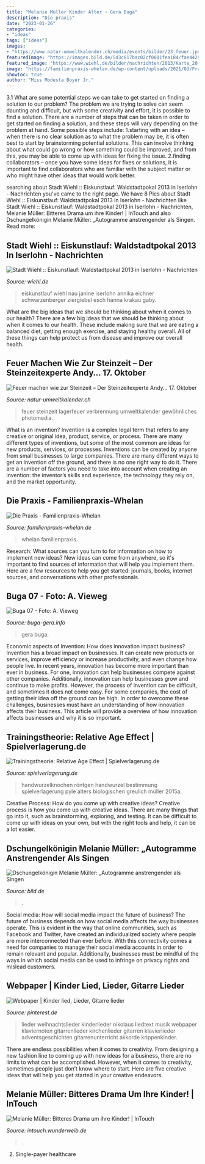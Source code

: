 ```yaml
---
title: "Melanie Müller Kinder Alter ~ Gera Buga"
description: "Die praxis"
date: "2023-01-26"
categories:
- "ideas"
tags: ["ideas"]
images:
- "https://www.natur-umweltkalender.ch/media/events/bilder/23_feuer.jpg"
featuredImage: "https://images.bild.de/5d3c817bac02cf0001fea184/fae4429790a4a1f92e10e36e812826d1/1/2?w=1280"
featured_image: "https://www.wiehl.de/bilder/nachrichten/2013/Karte_20_01_13-206.jpg"
image: "https://familienpraxis-whelan.de/wp-content/uploads/2021/03/Franziska_Whelan.jpg"
ShowToc: true
author: "Miss Modesta Boyer Jr."
---
```



3.1 What are some potential steps we can take to get started on finding a solution to our problem?
The problem we are trying to solve can seem daunting and difficult, but with some creativity and effort, it is possible to find a solution. There are a number of steps that can be taken in order to get started on finding a solution, and these steps will vary depending on the problem at hand. Some possible steps include: 
1.starting with an idea – when there is no clear solution as to what the problem may be, it is often best to start by brainstorming potential solutions. This can involve thinking about what could go wrong or how something could be improved, and from this, you may be able to come up with ideas for fixing the issue. 
2.finding collaborators – once you have some ideas for fixes or solutions, it is important to find collaborators who are familiar with the subject matter or who might have other ideas that would work better.

	

		
searching about Stadt Wiehl :: Eiskunstlauf: Waldstadtpokal 2013 in Iserlohn - Nachrichten you've came to the right page. We have 8 Pics about Stadt Wiehl :: Eiskunstlauf: Waldstadtpokal 2013 in Iserlohn - Nachrichten like Stadt Wiehl :: Eiskunstlauf: Waldstadtpokal 2013 in Iserlohn - Nachrichten, Melanie Müller: Bitteres Drama um ihre Kinder! | InTouch and also Dschungelkönigin Melanie Müller: „Autogramme anstrengender als Singen. Read more:
		
    
## Stadt Wiehl :: Eiskunstlauf: Waldstadtpokal 2013 In Iserlohn - Nachrichten

<img loading=lazy src="https://www.wiehl.de/bilder/nachrichten/2013/Karte_20_01_13-206.jpg" onerror="this.onerror=null;this.src='https://tse1.mm.bing.net/th?id=OIP.oNjRSCYLVhfhTX1SX4gluAHaEk&amp;pid=15.1';" alt="Stadt Wiehl :: Eiskunstlauf: Waldstadtpokal 2013 in Iserlohn - Nachrichten">

_Source: wiehl.de_

>eiskunstlauf wiehl nau janine iserlohn annika eichner schwarzenberger ziergiebel esch hanna krakau gaby. 

	

What are the big ideas that we should be thinking about when it comes to our health?
There are a few big ideas that we should be thinking about when it comes to our health. These include making sure that we are eating a balanced diet, getting enough exercise, and staying healthy overall. All of these things can help protect us from disease and improve our overall health.

    
## Feuer Machen Wie Zur Steinzeit – Der Steinzeitexperte Andy… 17. Oktober

<img loading=lazy src="https://www.natur-umweltkalender.ch/media/events/bilder/23_feuer.jpg" onerror="this.onerror=null;this.src='https://tse1.mm.bing.net/th?id=OIP.M3b0xXaL52HgdM4MLc9mFAHaFj&amp;pid=15.1';" alt="Feuer machen wie zur Steinzeit – Der Steinzeitexperte Andy… 17. Oktober">

_Source: natur-umweltkalender.ch_

>feuer steinzeit lagerfeuer verbrennung umweltkalender gewöhnliches photomedia. 

	

What is an invention?
Invention is a complex legal term that refers to any creative or original idea, product, service, or process. There are many different types of inventions, but some of the most common are ideas for new products, services, or processes. Inventions can be created by anyone from small businesses to large companies. There are many different ways to get an invention off the ground, and there is no one right way to do it. There are a number of factors you need to take into account when creating an invention: the inventor’s skills and experience, the technology they rely on, and the market opportunity.

    
## Die Praxis - Familienpraxis-Whelan

<img loading=lazy src="https://familienpraxis-whelan.de/wp-content/uploads/2021/03/Franziska_Whelan.jpg" onerror="this.onerror=null;this.src='https://tse2.mm.bing.net/th?id=OIP.QNcU90qLWUV45mRgua93KgHaJ4&amp;pid=15.1';" alt="Die Praxis - Familienpraxis-Whelan">

_Source: familienpraxis-whelan.de_

>whelan familienpraxis. 

	

Research: What sources can you turn to for information on how to implement new ideas?
New ideas can come from anywhere, so it's important to find sources of information that will help you implement them. Here are a few resources to help you get started: journals, books, internet sources, and conversations with other professionals.

    
## Buga 07 - Foto: A. Vieweg

<img loading=lazy src="http://www.buga-gera.info/pic/1135D17AE83_800x600.jpg" onerror="this.onerror=null;this.src='https://tse4.mm.bing.net/th?id=OIP.iW8On8CD-8PcNWQ-SxGWygHaE7&amp;pid=15.1';" alt="Buga 07 - Foto: A. Vieweg">

_Source: buga-gera.info_

>gera buga. 

	

Economic aspects of Invention: How does innovation impact business?
Invention has a broad impact on businesses. It can create new products or services, improve efficiency or increase productivity, and even change how people live. In recent years, innovation has become more important than ever in business. For one, innovation can help businesses compete against other companies. Additionally, innovation can help businesses grow and continue to make profits. However, the process of invention can be difficult, and sometimes it does not come easy. For some companies, the cost of getting their idea off the ground can be high. In order to overcome these challenges, businesses must have an understanding of how innovation affects their business. This article will provide a overview of how innovation affects businesses and why it is so important.

    
## Trainingstheorie: Relative Age Effect | Spielverlagerung.de

<img loading=lazy src="http://spielverlagerung.de/wp-content/uploads/2016/03/Handwurzel.png?x76132" onerror="this.onerror=null;this.src='https://tse1.mm.bing.net/th?id=OIP.mVlwN5PCPtAk9Ux1e_YSmgHaE_&amp;pid=15.1';" alt="Trainingstheorie: Relative Age Effect | Spielverlagerung.de">

_Source: spielverlagerung.de_

>handwurzelknochen röntgen handwurzel bestimmung spielverlagerung pyle alters biologischen greulich müller 2015a. 

	

Creative Process: How do you come up with creative ideas?
Creative process is how you come up with creative ideas. There are many things that go into it, such as brainstorming, exploring, and testing. It can be difficult to come up with ideas on your own, but with the right tools and help, it can be a lot easier.

    
## Dschungelkönigin Melanie Müller: „Autogramme Anstrengender Als Singen

<img loading=lazy src="https://images.bild.de/5d3c817bac02cf0001fea184/fae4429790a4a1f92e10e36e812826d1/1/2?w=1280" onerror="this.onerror=null;this.src='https://tse2.mm.bing.net/th?id=OIP.EY11E8_kXqPwJA2KXRihiQHaEK&amp;pid=15.1';" alt="Dschungelkönigin Melanie Müller: „Autogramme anstrengender als Singen">

_Source: bild.de_

>. 

	

Social media: How will social media impact the future of business?
The future of business depends on how social media affects the way businesses operate. This is evident in the way that online communities, such as Facebook and Twitter, have created an individualized society where people are more interconnected than ever before. With this connectivity comes a need for companies to manage their social media accounts in order to remain relevant and popular. Additionally, businesses must be mindful of the ways in which social media can be used to infringe on privacy rights and mislead customers.

    
## Webpaper | Kinder Lied, Lieder, Gitarre Lieder

<img loading=lazy src="https://i.pinimg.com/736x/bf/13/65/bf13652e8c1ab81e30b43acec311cf87.jpg" onerror="this.onerror=null;this.src='https://tse4.mm.bing.net/th?id=OIP.tE2AkM8TiPavBFkKvJSkuAHaKd&amp;pid=15.1';" alt="Webpaper | Kinder lied, Lieder, Gitarre lieder">

_Source: pinterest.de_

>lieder weihnachtslieder kinderlieder nikolaus liedtext musik webpaper klaviernoten gitarrenlieder kirchenlieder gitarren klavierlieder adventsgeschichten gitarrenunterricht akkorde krippenkinder. 

	

There are endless possibilities when it comes to creativity. From designing a new fashion line to coming up with new ideas for a business, there are no limits to what can be accomplished. However, when it comes to creativity, sometimes people just don’t know where to start. Here are five creative ideas that will help you get started in your creative endeavors.

    
## Melanie Müller: Bitteres Drama Um Ihre Kinder! | InTouch

<img loading=lazy src="https://images.intouch.wunderweib.de/melanie-mueller-krankenhaus,id=48d734db,b=intouch,w=940,ca=0.00,0.00,100.00,100.00,rm=sk.jpeg" onerror="this.onerror=null;this.src='https://tse1.mm.bing.net/th?id=OIP.sShBszYdH6Dawwkbqp97awHaEK&amp;pid=15.1';" alt="Melanie Müller: Bitteres Drama um ihre Kinder! | InTouch">

_Source: intouch.wunderweib.de_

>. 

	

2. Single-payer healthcare

